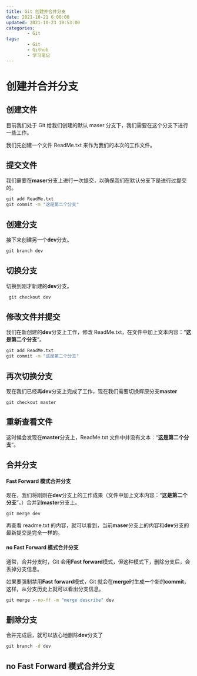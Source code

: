 ```yaml
---
title: Git 创建并合并分支
date: 2021-10-21 6:00:00
updated: 2021-10-23 19:53:00
categories:
        - Git
tags:
        - Git
        - Github
        - 学习笔记
---
```

# 创建并合并分支

## 创建文件

目前我们处于 Git 给我们创建的默认 maser 分支下，我们需要在这个分支下进行一些工作。

我们先创建一个文件 ReadMe.txt 来作为我们的本次的工作文件。

## 提交文件

我们需要在**maser**分支上进行一次提交，以确保我们在默认分支下是进行过提交的。

```cmd
git add ReadMe.txt 
git commit -m "这是第二个分支"
```

## 创建分支

接下来创建另一个**dev**分支。

```cmd
git branch dev
```

## 切换分支

切换到刚才新建的**dev**分支。

```cmd
 git checkout dev
```

## 修改文件并提交

我们在新创建的**dev**分支上工作，修改 ReadMe.txt，在文件中加上文本内容：“**这是第二个分支**”。

```cmd
git add ReadMe.txt 
git commit -m "这是第二个分支"
```

## 再次切换分支

现在我们已经再**dev**分支上完成了工作，现在我们需要切换辉原分支**master**

```
git checkout master
```

## 重新查看文件

这时候会发现在**master**分支上，ReadMe.txt 文件中并没有文本：“**这是第二个分支**”。

## 合并分支

#### Fast Forward 模式合并分支

现在，我们将刚刚在**dev**分支上的工作成果（文件中加上文本内容：“**这是第二个分支**”。）合并到**master**分支上。

```
git merge dev
```

再查看 readme.txt 的内容，就可以看到，当前**maser**分支上的内容和**dev**分支的最新提交是完全一样的。

#### no Fast Forward 模式合并分支

通常，合并分支时，Git 会用**Fast forward**模式，但这种模式下，删除分支后，会丢掉分支信息。

如果要强制禁用**Fast forward**模式，Git 就会在**merge**时生成一个新的**commit**，这样，从分支历史上就可以看出分支信息。

```cmd
git merge --no-ff -m "merge describe" dev
```



## 删除分支

合并完成后，就可以放心地删除**dev**分支了

```cmd
git branch -d dev
```

## no Fast Forward 模式合并分支

